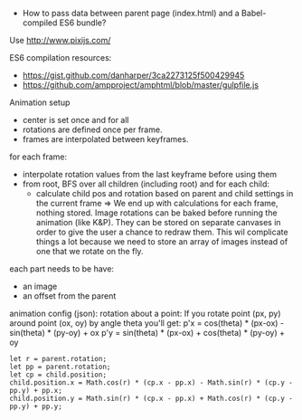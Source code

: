 - How to pass data between parent page (index.html) and a Babel-compiled ES6 bundle?


Use http://www.pixijs.com/

ES6 compilation resources:

- https://gist.github.com/danharper/3ca2273125f500429945
- https://github.com/ampproject/amphtml/blob/master/gulpfile.js

Animation setup
- center is set once and for all
- rotations are defined once per frame.
- frames are interpolated between keyframes.


for each frame:
- interpolate rotation values from the last keyframe before using them
- from root, BFS over all children (including root) and for each child:
	- calculate child pos and rotation based on parent and child settings in the current frame
=> We end up with calculations for each frame, nothing stored. Image rotations can be baked before running the animation (like K&P). They can be stored on separate canvases in order to give the user a chance to redraw them. This wil complicate things a lot because we need to store an array of images instead of one that we rotate on the fly.


each part needs to be have:
- an image
- an offset from the parent

animation config (json):
rotation about a point:
	If you rotate point (px, py) around point (ox, oy) by angle theta you'll get:
	p'x = cos(theta) * (px-ox) - sin(theta) * (py-oy) + ox
	p'y = sin(theta) * (px-ox) + cos(theta) * (py-oy) + oy

	let r = parent.rotation;
	let pp = parent.rotation;
	let cp = child.position;
	child.position.x = Math.cos(r) * (cp.x - pp.x) - Math.sin(r) * (cp.y - pp.y) + pp.x;
	child.position.y = Math.sin(r) * (cp.x - pp.x) + Math.cos(r) * (cp.y - pp.y) + pp.y;


